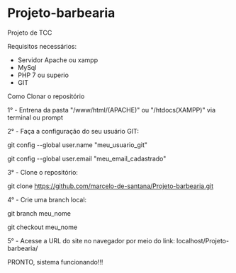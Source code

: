 # Projeto-barbearia
Projeto de TCC

Requisitos necessários:
- Servidor Apache ou xampp
- MySql
- PHP 7 ou superio
- GIT

Como Clonar o repositório

1° - Entrena da pasta "/www/html/(APACHE)" ou "/htdocs(XAMPP)" via terminal ou prompt

2° - Faça a configuração do seu usuário GIT:

  git config --global user.name "meu_usuario_git"
  
  git config --global user.email "meu_email_cadastrado"
  
3° - Clone o repositório:
  
  git clone https://github.com/marcelo-de-santana/Projeto-barbearia.git

4° - Crie uma branch local:
  
  git branch meu_nome
  
  git checkout meu_nome

5° - Acesse a URL do site no navegador por meio do link: localhost/Projeto-barbearia/

PRONTO, sistema funcionando!!!
